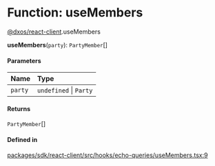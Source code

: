 # Function: useMembers

[@dxos/react-client](../modules/dxos_react_client.md).useMembers

**useMembers**(`party`): `PartyMember`[]

#### Parameters

| Name | Type |
| :------ | :------ |
| `party` | `undefined` \| `Party` |

#### Returns

`PartyMember`[]

#### Defined in

[packages/sdk/react-client/src/hooks/echo-queries/useMembers.tsx:9](https://github.com/dxos/dxos/blob/main/packages/sdk/react-client/src/hooks/echo-queries/useMembers.tsx#L9)
